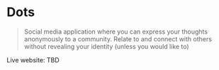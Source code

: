 # Dots

> Social media application where you can express your thoughts anonymously to a community. Relate to and connect with others without revealing your identity (unless you would like to)

Live website: TBD
